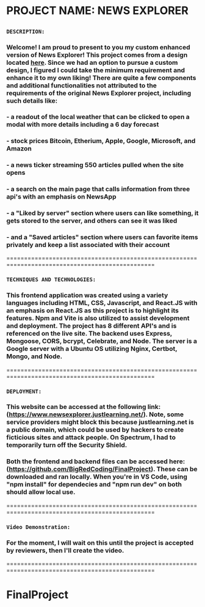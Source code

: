 # PROJECT NAME: NEWS EXPLORER

##

### **`DESCRIPTION:`**

### Welcome! I am proud to present to you my custom enhanced version of News Explorer! This project comes from a design located [here](https://www.figma.com/design/3ottwMEhlBt95Dbn8dw1NH/Your-Final-Project?node-id=0-1). Since we had an option to pursue a custom design, I figured I could take the minimum requirement and enhance it to my own liking! There are quite a few components and additional functionalities not attributed to the requirements of the original News Explorer project, including such details like:

### - a readout of the local weather that can be clicked to open a modal with more details including a 6 day forecast

### - stock prices Bitcoin, Etherium, Apple, Google, Microsoft, and Amazon

### - a news ticker streaming 550 articles pulled when the site opens

### - a search on the main page that calls information from three api's with an emphasis on NewsApp

### - a "Liked by server" section where users can like something, it gets stored to the server, and others can see it was liked

### - and a "Saved articles" section where users can favorite items privately and keep a list associated with their account

================================================================================================

### **`TECHNIQUES AND TECHNOLOGIES:`**

### This frontend application was created using a variety languages including HTML, CSS, Javascript, and React.JS with an emphasis on React.JS as this project is to highlight its features. Npm and Vite is also utilized to assist development and deployment. The project has 8 different API's and is referenced on the live site. The backend uses Express, Mongoose, CORS, bcrypt, Celebrate, and Node. The server is a Google server with a Ubuntu OS utilizing Nginx, Certbot, Mongo, and Node.

================================================================================================

### **`DEPLOYMENT:`**

### This website can be accessed at the following link: (https://www.newsexplorer.justlearning.net/). Note, some service providers might block this because justlearning.net is a public domain, which could be used by hackers to create ficticious sites and attack people. On Spectrum, I had to temporarily turn off the Security Shield.

### Both the frontend and backend files can be accessed here: (https://github.com/BigRedCoding/FinalProject). These can be downloaded and ran locally. When you're in VS Code, using "npm install" for dependecies and "npm run dev" on both should allow local use.

================================================================================================

### **`Video Demonstration:`**

### For the moment, I will wait on this until the project is accepted by reviewers, then I'll create the video.

================================================================================================

# FinalProject
